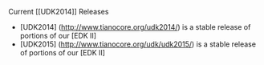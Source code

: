Current  [[UDK2014]] Releases
* [UDK2014] (http://www.tianocore.org/udk2014/) is a stable release of portions of our [EDK II]
* [UDK2015] (http://www.tianocore.org/udk/udk2015/) is a stable release of portions of our [EDK II]

